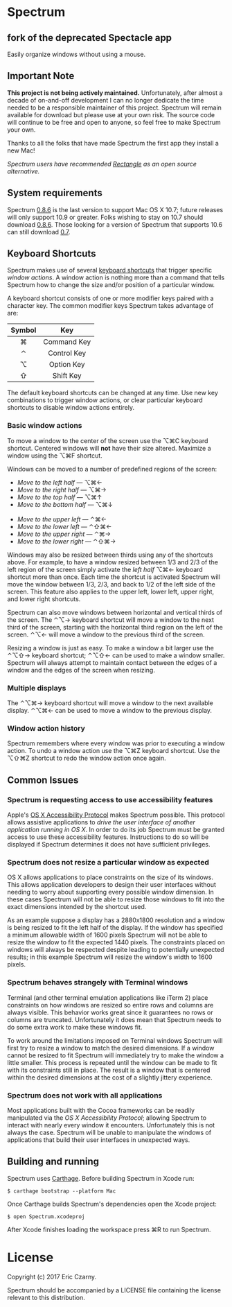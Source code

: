 # Spectrum
## fork of the deprecated Spectacle app

Easily organize windows without using a mouse.

## Important Note

**This project is not being actively maintained.** Unfortunately, after almost a decade of on-and-off development I can no longer dedicate the time needed to be a responsible maintainer of this project. Spectrum will remain available for download but please use at your own risk. The source code will continue to be free and open to anyone, so feel free to make Spectrum your own.

Thanks to all the folks that have made Spectrum the first app they install a new Mac!

_Spectrum users have recommended [Rectangle](https://github.com/rxhanson/Rectangle) as an open source alternative._

## System requirements

Spectrum [0.8.6][1] is the last version to support Mac OS X 10.7; future releases will only support 10.9 or greater. Folks wishing to stay on 10.7 should download [0.8.6][1]. Those looking for a version of Spectrum that supports 10.6 can still download [0.7][2].

## Keyboard Shortcuts

Spectrum makes use of several [keyboard shortcuts][3] that trigger specific _window actions_. A window action is nothing more than a command that tells Spectrum how to change the size and/or position of a particular window.

A keyboard shortcut consists of one or more modifier keys paired with a character key. The common modifier keys Spectrum takes advantage of are:

| Symbol    | Key         |
|:---------:|:-----------:|
|  &#8984;  | Command Key |
|  &#8963;  | Control Key |
|  &#8997;  | Option Key  |
|  &#8679;  | Shift Key   |

The default keyboard shortcuts can be changed at any time. Use new key combinations to trigger window actions, or clear particular keyboard shortcuts to disable window actions entirely.

### Basic window actions

To move a window to the center of the screen use the &#8997;&#8984;C keyboard shortcut. Centered windows will __not__ have their size altered. Maximize a window using the &#8997;&#8984;F shortcut.

Windows can be moved to a number of predefined regions of the screen:

- _Move to the left half_ &#8212; &#8997;&#8984;&#8592;
- _Move to the right half_ &#8212; &#8997;&#8984;&#8594;
- _Move to the top half_ &#8212; &#8997;&#8984;&#8593;
- _Move to the bottom half_ &#8212; &#8997;&#8984;&#8595;
<br /><br />
- _Move to the upper left_ &#8212; &#8963;&#8984;&#8592;
- _Move to the lower left_ &#8212; &#8963;&#8679;&#8984;&#8592;
- _Move to the upper right_ &#8212; &#8963;&#8984;&#8594;
- _Move to the lower right_ &#8212; &#8963;&#8679;&#8984;&#8594;

Windows may also be resized between thirds using any of the shortcuts above. For example, to have a window resized between 1/3 and 2/3 of the left region of the screen simply activate the *left half* &#8997;&#8984;&#8592; keyboard shortcut more than once. Each time the shortcut is activated Spectrum will move the window between 1/3, 2/3, and back to 1/2 of the left side of the screen. This feature also applies to the upper left, lower left, upper right, and lower right shortcuts.

Spectrum can also move windows between horizontal and vertical thirds of the screen. The &#8963;&#8997;&#8594; keyboard shortcut will move a window to the next third of the screen, starting with the horizontal third region on the left of the screen. &#8963;&#8997;&#8592; will move a window to the previous third of the screen.

Resizing a window is just as easy. To make a window a bit larger use the &#8963;&#8997;&#8679;&#8594; keyboard shortcut; &#8963;&#8997;&#8679;&#8592; can be used to make a window smaller. Spectrum will always attempt to maintain contact between the edges of a window and the edges of the screen when resizing.

### Multiple displays

The &#8963;&#8997;&#8984;&#8594; keyboard shortcut will move a window to the next available display. &#8963;&#8997;&#8984;&#8592; can be used to move a window to the previous display.

### Window action history

Spectrum remembers where every window was prior to executing a window action. To undo a window action use the &#8997;&#8984;Z keyboard shortcut. Use the &#8997;&#8679;&#8984;Z shortcut to redo the window action once again.

## Common Issues

### Spectrum is requesting access to use accessibility features

Apple's [OS X Accessibility Protocol][4] makes Spectrum possible. This protocol allows assistive applications to _drive the user interface of another application running in OS X_. In order to do its job Spectrum must be granted access to use these accessibility features. Instructions to do so will be displayed if Spectrum determines it does not have sufficient privileges.

### Spectrum does not resize a particular window as expected

OS X allows applications to place constraints on the size of its windows. This allows application developers to design their user interfaces without needing to worry about supporting every possible window dimension. In these cases Spectrum will not be able to resize those windows to fit into the exact dimensions intended by the shortcut used.

As an example suppose a display has a 2880x1800 resolution and a window is being resized to fit the left half of the display. If the window has specified a minimum allowable width of 1600 pixels Spectrum will not be able to resize the window to fit the expected 1440 pixels. The constraints placed on windows will always be respected despite leading to potentially unexpected results; in this example Spectrum will resize the window's width to 1600 pixels.

### Spectrum behaves strangely with Terminal windows

Terminal (and other terminal emulation applications like iTerm 2) place constraints on how windows are resized so entire rows and columns are always visible. This behavior works great since it guarantees no rows or columns are truncated. Unfortunately it does mean that Spectrum needs to do some extra work to make these windows fit.

To work around the limitations imposed on Terminal windows Spectrum will first try to resize a window to match the desired dimensions. If a window cannot be resized to fit Spectrum will immediately try to make the window a little smaller. This process is repeated until the window can be made to fit with its constraints still in place. The result is a window that is centered within the desired dimensions at the cost of a slightly jittery experience.

### Spectrum does not work with all applications

Most applications built with the Cocoa frameworks can be readily manipulated via the _OS X Accessibility Protocol_; allowing Spectrum to interact with nearly every window it encounters. Unfortunately this is not always the case. Spectrum will be unable to manipulate the windows of applications that build their user interfaces in unexpected ways.

## Building and running

Spectrum uses [Carthage][5]. Before building Spectrum in Xcode run:

    $ carthage bootstrap --platform Mac

Once Carthage builds Spectrum's dependencies open the Xcode project:

    $ open Spectrum.xcodeproj

After Xcode finishes loading the workspace press &#8984;R to run Spectrum.

# License

Copyright (c) 2017 Eric Czarny.

Spectrum should be accompanied by a LICENSE file containing the license relevant to this distribution.

[1]: https://s3.amazonaws.com/Spectrum/downloads/Spectrum+0.8.6.zip
[2]: https://s3.amazonaws.com/Spectrum/downloads/Spectrum+0.7.zip
[3]: http://support.apple.com/kb/ht1343
[4]: https://developer.apple.com/library/mac/documentation/Accessibility/Conceptual/AccessibilityMacOSX/OSXAXmodel.html
[5]: https://github.com/Carthage/Carthage
